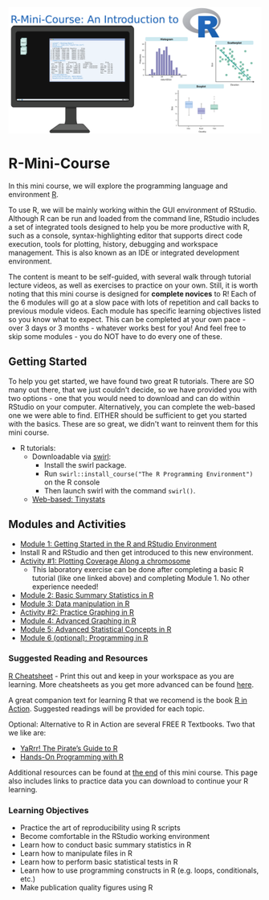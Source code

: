 ![](images/rminicourse_banner.png)
# R-Mini-Course
In this mini course, we will explore the programming language and environment [R](https://www.r-project.org/). 

To use R, we will be mainly working within the GUI environment of RStudio. Although R can be run and loaded from the command line, RStudio includes a set of integrated tools designed to help you be more productive with R, such as a console, syntax-highlighting editor that supports direct code execution, tools for plotting, history, debugging and workspace management. This is also known as an IDE or integrated development environment. 

The content is meant to be self-guided, with several walk through tutorial lecture videos, as well as exercises to practice on your own. Still, it is worth noting that this mini course is designed for **complete novices** to R! Each of the 6 modules will go at a slow pace with lots of repetition and call backs to previous module videos. Each module has specific learning objectives listed so you know what to expect. This can be completed at your own pace - over 3 days or 3 months - whatever works best for you! And feel free to skip some modules - you do NOT have to do every one of these.

## Getting Started

To help you get started, we have found two great R tutorials. There are SO many out there, that we just couldn't decide, so we have provided you with two options - one that you would need to download and can do within RStudio on your computer. Alternatively, you can complete the web-based one we were able to find. EITHER should be sufficient to get you started with the basics. These are so great, we didn't want to reinvent them for this mini course.

* R tutorials:
  * Downloadable via [swirl](https://swirlstats.com/students.html):
    * Install the swirl package.
    * Run `swirl::install_course("The R Programming Environment")` on the R console
    * Then launch swirl with the command `swirl()`. 
  * [Web-based: Tinystats](https://tinystats.github.io/teacups-giraffes-and-statistics/index.html) 

## Modules and Activities

* [Module 1: Getting Started in the R and RStudio Environment](https://github.com/StevisonLab/R-Mini-Course/blob/main/Setting%20up%20your%20environment.md)
 * Install R and RStudio and then get introduced to this new environment.  
* [Activity #1: Plotting Coverage Along a chromosome](https://github.com/StevisonLab/R-Mini-Course/blob/main/Activity1.md) 
  * This laboratory exercise can be done after completing a basic R tutorial (like one linked above) and completing Module 1. No other experience needed!
* [Module 2: Basic Summary Statistics in R](https://github.com/StevisonLab/R-Mini-Course/blob/main/Basic%20Summary%20Stats%20in%20R.md)
* [Module 3: Data manipulation in R](https://github.com/StevisonLab/R-Mini-Course/blob/main/Data%20manipulation%20in%20R.md)
* [Activity #2: Practice Graphing in R](https://github.com/StevisonLab/R-Mini-Course/blob/main/Activity2.md)
* [Module 4: Advanced Graphing in R](https://github.com/StevisonLab/R-Mini-Course/blob/main/Advanced%20Graphing.md)
* [Module 5: Advanced Statistical Concepts in R](https://github.com/StevisonLab/R-Mini-Course/blob/main/Advanced%20Stats%20Concepts.md)
* [Module 6 (optional): Programming in R](https://github.com/StevisonLab/R-Mini-Course/blob/main/R%20Programming.md)

### Suggested Reading and Resources

[R Cheatsheet](http://github.com/rstudio/cheatsheets/raw/master/base-r.pdf) - Print this out and keep in your workspace as you are learning. More cheatsheets as you get more advanced can be found [here](https://www.rstudio.com/resources/cheatsheets/).

A great companion text for learning R that we recomend is the book [R in Action](https://www.manning.com/books/r-in-action). Suggested readings will be provided for each topic.

Optional: Alternative to R in Action are several FREE R Textbooks. Two that we like are:
* [YaRrr! The Pirate’s Guide to R](https://bookdown.org/ndphillips/YaRrr/)  
* [Hands-On Programming with R](https://rstudio-education.github.io/hopr/)

Additional resources can be found at [the end](https://github.com/StevisonLab/R-Mini-Course/blob/main/Congrats.md) of this mini course. This page also includes links to practice data you can download to continue your R learning.

### Learning Objectives
* Practice the art of reproducibility using R scripts 
* Become comfortable in the RStudio working environment
* Learn how to conduct basic summary statistics in R
* Learn how to manipulate files in R
* Learn how to perform basic statistical tests in R
* Learn how to use programming constructs in R (e.g. loops, conditionals, etc.)
* Make publication quality figures using R
